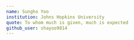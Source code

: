 ```yaml
---
name: Sungho Yoo
institution: Johns Hopkins University
quote: To whom much is given, much is expected
github_user: shayoo9814
---
```

